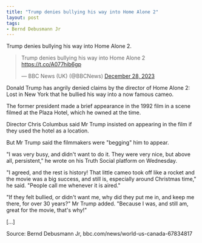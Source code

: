 ```yaml
---
title: "Trump denies bullying his way into Home Alone 2"
layout: post
tags:
- Bernd Debusmann Jr
---
```


Trump denies bullying his way into Home Alone 2.

<blockquote class="twitter-tweet"><p lang="en" dir="ltr">Trump denies bullying his way into Home Alone 2 <a href="https://t.co/A077hib6gp">https://t.co/A077hib6gp</a></p>&mdash; BBC News (UK) (@BBCNews) <a href="https://twitter.com/BBCNews/status/1740430835059200037?ref_src=twsrc%5Etfw">December 28, 2023</a></blockquote> <script async src="https://platform.twitter.com/widgets.js" charset="utf-8"></script>

Donald Trump has angrily denied claims by the director of Home Alone 2: Lost in New York that he bullied his way into a now famous cameo.

The former president made a brief appearance in the 1992 film in a scene filmed at the Plaza Hotel, which he owned at the time.

Director Chris Columbus said Mr Trump insisted on appearing in the film if they used the hotel as a location.

But Mr Trump said the filmmakers were "begging" him to appear.

"I was very busy, and didn't want to do it. They were very nice, but above all, persistent," he wrote on his Truth Social platform on Wednesday.

"I agreed, and the rest is history! That little cameo took off like a rocket and the movie was a big success, and still is, especially around Christmas time," he said. "People call me whenever it is aired."

"If they felt bullied, or didn't want me, why did they put me in, and keep me there, for over 30 years?" Mr Trump added. "Because I was, and still am, great for the movie, that's why!"

[...]

Source: Bernd Debusmann Jr, bbc.com/news/world-us-canada-67834817
